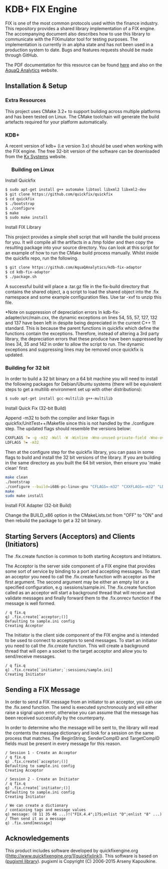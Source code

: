 # KDB+ FIX Engine

FIX is one of the most common protocols used within the finance industry. This repository provides a shared library
implementation of a FIX engine. The accompanying document also describes how to use this library to communicate with
the FIXimulator tool for testing purposes. The implementation is currently in an alpha state and has not been used in
a production system to date. Bugs and features requests should be made through GitHub.

The PDF documentation for this resource can be found [here][gitpdfdoc] and also on the [AquaQ Analytics][aquaqresources]
website.

Installation & Setup
--------------------

### Extra Resources
This project uses CMake 3.2+ to support building across multiple platforms and has been tested on Linux. The CMake toolchain will generate the build artefacts required for your platform automatically.

### KDB+
A recent version of kdb+ (i.e version 3.x) should be used when working with the FIX engine. The free 32-bit version of the software can be downloaded from the [Kx Systems][kxsystemslink] website.

### <img src="docs/icons/linux.png" height="16px"> Building on Linux

Install Quickfix

```sh
$ sudo apt-get install g++ automake libtool libxml2 libxml2-dev
$ git clone https://github.com/quickfix/quickfix
$ cd quickfix
$ ./bootstrap
$ ./configure
$ make
$ sudo make install
```

Install FIX Library

This project provides a simple shell script that will handle the build process for you. It will compile all the artifacts in a /tmp folder and then copy the resulting package into your source directory. You can look at this script for an example of how to run the CMake build process manually. Whilst inside the quickfix repo, run the following.

```sh
$ git clone https://github.com/AquaQAnalytics/kdb-fix-adaptor
$ cd kdb-fix-adaptor
$ ./package.sh
```

A successful build will place a .tar.gz file in the fix-build directory that contains the shared object, a q script to load the shared object into the .fix namespace and some example configuration files. Use tar -xvf to unzip this file.


*Note on suppression of depreciation errors
In kdb-fix-adapter/src/main.cxx, the dynamic exceptions on lines 54, 55, 57, 127, 132 and 137 have been left in despite being depreciated in the current C++ 11 standard. This is because the parent functions in quickfix which define the functions contain the exceptions. Therefore, instead of altering a 3rd party library, the depreciation errors that these produce have been suppressed by lines 34, 35 and 142 in order to allow the script to run. The dynamic exceptions and suppressing lines may be removed once quickfix is updated.

### Building for 32 bit

In order to build a 32 bit binary on a 64 bit machine you will need to install the following packages
for Debian/Ubuntu systems (there will be equivalent steps to get a multilib environment set up with
other distributions):

```sh
$ sudo apt-get install gcc-multilib g++-multilib
```

Install Quick Fix (32-bit Build)

Append -m32 to both the compiler and linker flags in quickfix/UnitTest++/Makefile since this is not
handled by the ./configure step. The updated flags should resemble the versions below:

```sh
CXXFLAGS ?= -g -m32 -Wall -W -Winline -Wno-unused-private-field -Wno-overloaded-virtual -ansi
LDFLAGS ?= -m32
```

Then at the configure step for the quickfix library, you can pass in some flags to build and install
the 32 bit versions of the library. If you are building in the same directory as you built the 64 bit
version, then ensure you 'make clean' first:

```sh
make clean
./bootstrap
./configure --build=i686-pc-linux-gnu "CFLAGS=-m32" "CXXFLAGS=-m32" "LDFLAGS=-m32"
make
sudo make install
```

Install FIX Adapter (32-bit Build)

Change the BUILD_x86 option in the CMakeLists.txt from "OFF" to "ON" and then rebuild the package to get
a 32 bit binary.

Starting Servers (Acceptors) and Clients (Initiators)
----------------

The .fix.create function is common to both starting Acceptors and Initiators. 

The Acceptor is the server side component of a FIX engine that provides some sort of service by binding to a port and accepting messages. To start an acceptor you need to call the .fix.create function with acceptor as the first argument. The second argument may be either an empty list or a specified configuration, e.g :sessions/sample.ini. The .fix.create function called as an acceptor will start a background thread that will receive and validate messages and finally forward them to the .fix.onrecv function if the message is well formed.

```apl
/ q fix.q
q) .fix.create[`acceptor;()]
Defaulting to sample.ini config
Creating Acceptor
```

The Initiator is the client side component of the FIX engine and is intended to be used to connect to acceptors to send messages. To start an initiator you need to call the .fix.create function. This will create a background thread that will open a socket to the target acceptor and allow you to send/receive messages.

```apl
/ q fix.q
q) .fix.create[`initiator;`:sessions/sample.ini]
Creating Initiator
```

Sending a FIX Message
--------------------

In order to send a FIX message from an initiator to an acceptor, you can use the .fix.send function. The send is executed synchronously and will either raise a signal upon error, otherwise you can assume that the message has been received successfully by the counterparty.

In order to determine who the message will be sent to, the library will read the contents the message dictionary and look for a session on the same process that matches. The BeginString, SenderCompID and TargetCompID fields must be present in every message for this reason.

```apl
/ Session 1 - Create an Acceptor
/ q fix.q
q) .fix.create[`acceptor;()]
Defaulting to sample.ini config
Creating Acceptor

/ Session 2 - Create an Initiator
/ q fix.q
q) .fix.create[`initiator;()]
Defaulting to sample.ini config
Creating Initiator

/ We can create a dictionary
/ containing tags and message values
q) message: (8 11 35 46 ...)!("FIX.4.4";175;enlist "D";enlist "8" ...)
/ Then send it as a message
q) .fix.send[message]
```


Acknowledgements
----------------

This product includes software developed by quickfixengine.org ([http://www.quickfixengine.org/][quickfixlink]).
This software is based on ([pugixml library][pugixmllink]). pugixml is Copyright (C) 2006-2015 Arseny Kapoulkine.

[aquaqwebsite]: http://www.aquaq.co.uk  "AquaQ Analytics Website"
[aquaqresources]: http://www.aquaq.co.uk/resources "AquaQ Analytics Website Resources"
[gitpdfdoc]: https://github.com/AquaQAnalytics/kdb-fix-adaptor/blob/master/docs/FixSharedLibrary.pdf
[quickfixrepo]: https://github.com/quickfix/quickfix/
[quickfixlink]: http://www.quickfixengine.org/ 
[fiximulatorlink]: http://fiximulator.org/
[fiximulatorcode]: https://code.google.com/p/fiximulator/
[pugixmllink]: http://www.pugixml.org/
[kxsystemslink]: http://kx.com/software-download.php
